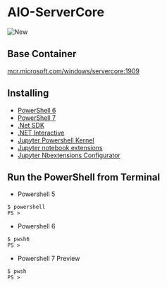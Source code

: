 # AIO-ServerCore
![New](https://user-images.githubusercontent.com/20841864/74675308-9d3c4980-51f6-11ea-9191-a2ab664c853b.jpg)

## Base Container
 [mcr.microsoft.com/windows/servercore:1909](https://hub.docker.com/_/microsoft-windows-servercore)

## Installing
- [PowerShell 6](https://github.com/PowerShell/PowerShell)
- [PowerShell 7](https://github.com/PowerShell/PowerShell)
- [.Net SDK](https://github.com/dotnet/sdk)
- [.NET Interactive](https://github.com/dotnet/interactive)
- [Jupyter Powershell Kernel](https://github.com/vors/jupyter-powershell)
- [Jupyter notebook extensions](https://github.com/ipython-contrib/jupyter_contrib_nbextensions)
- [Jupyter Nbextensions Configurator](https://github.com/Jupyter-contrib/jupyter_nbextensions_configurator)

## Run the PowerShell from Terminal
- Powershell 5
```
$ powershell
PS >
```
- Powershell 6
```
$ pwsh6
PS >
```
- Powershell 7 Preview
```
$ pwsh
PS >
```

